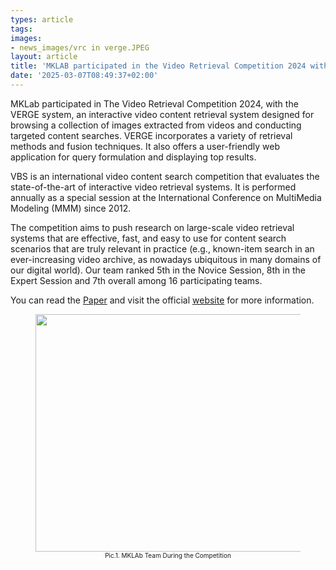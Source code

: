 ```yaml
---
types: article
tags:
images: 
- news_images/vrc in verge.JPEG
layout: article
title: 'MKLAB participated in the Video Retrieval Competition 2024 with VERGE'
date: '2025-03-07T08:49:37+02:00'
---
```


<p>ΜKLab participated in The Video Retrieval Competition 2024, with the VERGE system, an interactive video content retrieval system designed for browsing a collection of images extracted from videos and conducting targeted content searches. VERGE incorporates a variety of retrieval methods and fusion techniques. It also offers a user-friendly web application for query formulation and displaying top results.

VBS is an international video content search competition that evaluates the state-of-the-art of interactive video retrieval systems. It is performed annually as a special session at the International Conference on MultiMedia Modeling (MMM) since 2012. 

The competition aims to push research on large-scale video retrieval systems that are effective, fast, and easy to use for content search scenarios that are truly relevant in practice (e.g., known-item search in an ever-increasing video archive, as nowadays ubiquitous in many domains of our digital world).
Our team ranked 5th in the Novice Session, 8th in the Expert Session and 7th overall among 16 participating teams.

You can read the <a href="https://link.springer.com/chapter/10.1007/978-981-96-2074-6_43">Paper</a> and visit the official <a href="https://videobrowsershowdown.org/">website</a> for more information. 

<figure>
<img class="wp-image-5785" src="/files/news_images/vrc in verge.JPEG" alt="" width="617" height="380" /> <figcaption  style="font-size:10px; text-align: center;">Pic.1. MKLAb Team During the Competition</figcaption>
</figure>
</p>